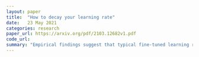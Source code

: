 ```yaml
---
layout: paper
title:  "How to decay your learning rate"
date:   23 May 2021
categories: research
paper_url: https://arxiv.org/pdf/2103.12682v1.pdf
code_url: 
summary: "Empirical findings suggest that typical fine-tuned learning rate schedules decay the learning rate following weight norm fluctuations. This led to the development of ABEL, an automatic scheduler that adjusts the learning rate based on weight norm changes. ABEL performs comparably to tuned schedules but demonstrates greater robustness to parameter variations. Extensive experiments across various domains reveal that when the weight norm remains stable, simplified schedules yield equivalent performance to complex ones, resembling a constant learning rate with decay towards the end of training."
---
```


